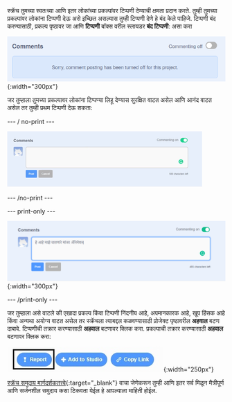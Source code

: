 स्क्रॅच तुमच्या स्वतःच्या आणि इतर लोकांच्या प्रकल्पांवर टिप्पणी देण्याची क्षमता प्रदान करते. तुम्ही तुमच्या प्रकल्पांवर लोकांना टिप्पणी देऊ असे इच्छित असल्यास तुम्ही टिप्पणी देणे हे बंद केले पाहिजे. टिप्पणी बंद करण्यासाठी, प्रकल्प पृष्ठावर जा आणि **टिप्पणी** बॉक्स वरील स्लायडर **बंद टिप्पणी**: असा करा

!['टिप्पण्या' बॉक्सच्या वरील स्लाइडर 'कमेंटिंग ऑफ' स्थितीत आहे. "क्षमस्व, या प्रकल्पासाठी टिप्पणी पोस्ट करणे बंद करण्यात आले आहे" असा एक संदेश दाखवला आहे.](images/comments-off.png){:width="300px"}

जर तुम्हाला तुमच्या प्रकल्पावर लोकांना टिप्पण्या लिहू देण्यास सुरक्षित वाटत असेल आणि आनंद वाटत असेल तर तुम्ही प्रथम टिप्पणी देऊ शकता:

--- / no-print ---

!['टिप्पण्या' बॉक्समध्ये "येथे माझे चालणे मांजर ऍनिमेशन आहे" लिहून, नंतर पोस्ट करण्यासाठी टिप्पणीच्या खाली असलेल्या निळ्या 'पोस्ट' बटणावर क्लिक करा. 'कॉमेंट्स' बॉक्स वरील स्लाइडर 'कॉमेंटिंग ऑन' स्थितीत आहे.](images/add_comments.gif)

--- /no-print ---

--- print-only ---

![टिप्पणी पोस्ट करण्यासाठी खाली असलेल्या निळ्या 'पोस्ट' बटणावर क्लिक करा. 'कॉमेंट्स' बॉक्स वरील स्लाइडर 'कॉमेंटिंग ऑन' स्थितीत आहे.](images/add_comments.png){:width="300px"}

--- /print-only ---

जर तुम्हाला असे वाटले की एखादा प्रकल्प किंवा टिप्पणी निंदनीय आहे, अपमानकारक आहे, खूप हिंसक आहे किंवा अन्यथा अयोग्य वाटत असेल तर स्क्रॅचला त्याबद्दल कळवण्यासाठी प्रोजेक्ट पृष्ठावरील **अहवाल** बटण दाबावे. टिप्पणीची तक्रार करण्यासाठी **अहवाल** बटणावर क्लिक करा. प्रकल्पाची तक्रार करण्यासाठी **अहवाल** बटणावर क्लिक करा:

!['रिपोर्ट' बटण ठळक केले.](images/add_report.png){:width="250px"}

[स्क्रॅच समुदाय मार्गदर्शकतत्त्वे](https://scratch.mit.edu/community_guidelines){:target="_blank"} वाचा जेणेकरून तुम्ही आणि इतर सर्व मिळून मैत्रीपूर्ण आणि सर्जनशील समुदाय कसा टिकवता येईल हे आपल्याला माहिती होईल.
